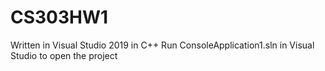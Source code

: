 # CS303HW1
Written in Visual Studio 2019 in C++
Run ConsoleApplication1.sln in Visual Studio to open the project
